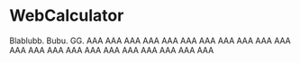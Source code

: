 # WebCalculator

Blablubb. Bubu. GG.
AAA
AAA
AAA
AAA
AAA
AAA
AAA
AAA
AAA
AAA
AAA
AAA
AAA
AAA
AAA
AAA
AAA
AAA
AAA
AAA
AAA
AAA
